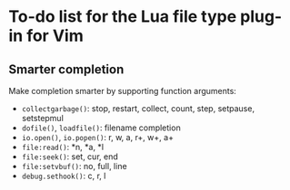 # To-do list for the Lua file type plug-in for Vim

## Smarter completion

Make completion smarter by supporting function arguments:

 * `collectgarbage()`: stop, restart, collect, count, step, setpause, setstepmul
 * `dofile()`, `loadfile()`: filename completion
 * `io.open()`, `io.popen()`: r, w, a, r+, w+, a+
 * `file:read()`: \*n, \*a, \*l
 * `file:seek()`: set, cur, end
 * `file:setvbuf()`: no, full, line
 * `debug.sethook()`: c, r, l
